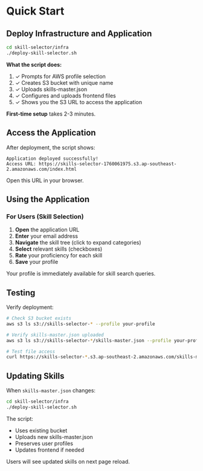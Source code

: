 # Quick Start

## Deploy Infrastructure and Application

```bash
cd skill-selector/infra
./deploy-skill-selector.sh
```

**What the script does:**
1. ✓ Prompts for AWS profile selection
2. ✓ Creates S3 bucket with unique name
5. ✓ Uploads skills-master.json
6. ✓ Configures and uploads frontend files
7. ✓ Shows you the S3 URL to access the application

**First-time setup** takes 2-3 minutes.

## Access the Application

After deployment, the script shows:

```
Application deployed successfully!
Access URL: https://skills-selector-1760061975.s3.ap-southeast-2.amazonaws.com/index.html
```

Open this URL in your browser.

## Using the Application

### For Users (Skill Selection)

1. **Open** the application URL
2. **Enter** your email address
3. **Navigate** the skill tree (click to expand categories)
4. **Select** relevant skills (checkboxes)
5. **Rate** your proficiency for each skill
6. **Save** your profile

Your profile is immediately available for skill search queries.

## Testing

Verify deployment:

```bash
# Check S3 bucket exists
aws s3 ls s3://skills-selector-* --profile your-profile

# Verify skills-master.json uploaded
aws s3 ls s3://skills-selector-*/skills-master.json --profile your-profile

# Test file access
curl https://skills-selector-*.s3.ap-southeast-2.amazonaws.com/skills-master.json
```

## Updating Skills

When `skills-master.json` changes:

```bash
cd skill-selector/infra
./deploy-skill-selector.sh
```

The script:
- Uses existing bucket
- Uploads new skills-master.json
- Preserves user profiles
- Updates frontend if needed

Users will see updated skills on next page reload.
